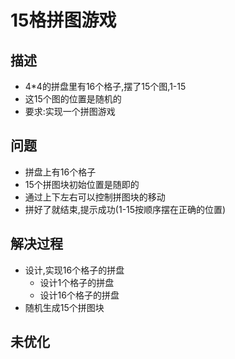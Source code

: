 # 15格拼图游戏

## 描述

- 4\*4的拼盘里有16个格子,摆了15个图,1-15
- 这15个图的位置是随机的
- 要求:实现一个拼图游戏

## 问题

- 拼盘上有16个格子
- 15个拼图块初始位置是随即的
- 通过上下左右可以控制拼图块的移动
- 拼好了就结束,提示成功(1-15按顺序摆在正确的位置)

## 解决过程

- 设计,实现16个格子的拼盘
    - 设计1个格子的拼盘
    - 设计16个格子的拼盘
- 随机生成15个拼图块



## 未优化

